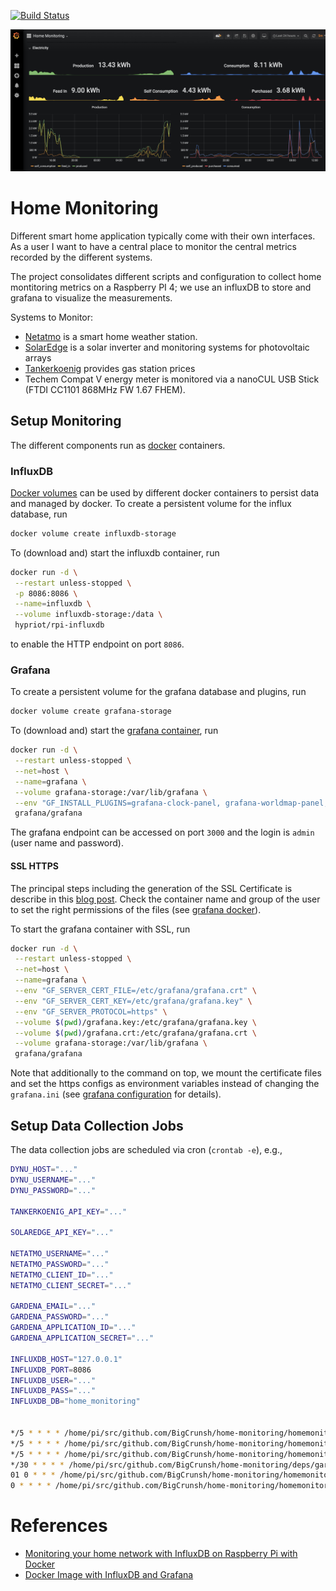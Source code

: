 [![Build Status](https://travis-ci.com/BigCrunsh/home-monitoring.svg?branch=master)](https://travis-ci.com/BigCrunsh/home-monitoring)

![Example Dashboard](static/grafana.png)

# Home Monitoring
Different smart home application typically come with their own interfaces. As a user I want to have a central place to monitor the central metrics recorded by the different systems.

The project consolidates different scripts and configuration to collect home
montitoring metrics on a Raspberry PI 4; we use an influxDB to store and grafana to visualize the measurements.

Systems to Monitor:
- [Netatmo](https://www.netatmo.com/en-eu) is a smart home weather station.
- [SolarEdge](https://www.solaredge.com/) is a solar
	inverter and monitoring systems for photovoltaic arrays
- [Tankerkoenig](https://creativecommons.tankerkoenig.de/) provides gas station prices
- Techem Compat V energy meter is monitored via a nanoCUL USB Stick (FTDI CC1101 868MHz FW 1.67 FHEM).

## Setup Monitoring
The different components run as [docker](https://www.docker.com/) containers.

### InfluxDB
[Docker volumes](https://docs.docker.com/storage/volumes/) can be used by different docker containers to persist data and managed by docker. To create a persistent volume for the influx database, run
```bash
docker volume create influxdb-storage
```
To (download and) start the influxdb container, run
```bash
docker run -d \
 --restart unless-stopped \
 -p 8086:8086 \
 --name=influxdb \
 --volume influxdb-storage:/data \
 hypriot/rpi-influxdb
```
to enable the HTTP endpoint on port `8086`.

### Grafana
To create a persistent volume for the grafana database and plugins, run
```bash
docker volume create grafana-storage
```

To (download and) start the [grafana container](https://grafana.com/grafana/download?platform=docker), run
```bash
docker run -d \
 --restart unless-stopped \
 --net=host \
 --name=grafana \
 --volume grafana-storage:/var/lib/grafana \
 --env "GF_INSTALL_PLUGINS=grafana-clock-panel, grafana-worldmap-panel, pierosavi-imageit-panel" \
 grafana/grafana
```
The grafana endpoint can be accessed on port `3000` and the login is `admin` (user name and password).

#### SSL HTTPS
The principal steps including the generation of the SSL Certificate is describe in this [blog post](https://www.turbogeek.co.uk/grafana-how-to-configure-ssl-https-in-grafana/). Check the container name and group of the user to set the right permissions of the files (see [grafana docker](https://grafana.com/docs/grafana/latest/installation/docker/)).

To start the grafana container with SSL, run
```bash
docker run -d \
 --restart unless-stopped \
 --net=host \
 --name=grafana \
 --env "GF_SERVER_CERT_FILE=/etc/grafana/grafana.crt" \
 --env "GF_SERVER_CERT_KEY=/etc/grafana/grafana.key" \
 --env "GF_SERVER_PROTOCOL=https" \
 --volume $(pwd)/grafana.key:/etc/grafana/grafana.key \
 --volume $(pwd)/grafana.crt:/etc/grafana/grafana.crt \
 --volume grafana-storage:/var/lib/grafana \
 grafana/grafana
```
Note that additionally to the command on top, we mount the certificate files and set the https configs as environment variables instead of changing the `grafana.ini`  (see [grafana configuration](https://grafana.com/docs/grafana/latest/administration/configuration/) for details).

## Setup Data Collection Jobs
The data collection jobs are scheduled via cron (`crontab -e`), e.g.,
```bash
DYNU_HOST="..."
DYNU_USERNAME="..."
DYNU_PASSWORD="..."

TANKERKOENIG_API_KEY="..."

SOLAREDGE_API_KEY="..."

NETATMO_USERNAME="..."
NETATMO_PASSWORD="..."
NETATMO_CLIENT_ID="..."
NETATMO_CLIENT_SECRET="..."

GARDENA_EMAIL="..."
GARDENA_PASSWORD="..."
GARDENA_APPLICATION_ID="..."
GARDENA_APPLICATION_SECRET="..."

INFLUXDB_HOST="127.0.0.1"
INFLUXDB_PORT=8086
INFLUXDB_USER="..."
INFLUXDB_PASS="..."
INFLUXDB_DB="home_monitoring"


*/5 * * * * /home/pi/src/github.com/BigCrunsh/home-monitoring/homemonitoring/collect_data_tankerkoenig.py > /home/pi/logs/collect_data_tankerkoenig.log 2>&1
*/5 * * * * /home/pi/src/github.com/BigCrunsh/home-monitoring/homemonitoring/collect_data_netatmo.py > /home/pi/logs/collect_data_netatmo.log 2>&1
*/5 * * * * /home/pi/src/github.com/BigCrunsh/home-monitoring/homemonitoring/collect_data_solaredge.py > /home/pi/logs/collect_data_solaredge.log 2>&1
*/30 * * * * /home/pi/src/github.com/BigCrunsh/home-monitoring/deps/gardena/bin/start-gardena-screen.sh > /home/pi/logs/collect_data_gardena.log 2>&1
01 0 * * * /home/pi/src/github.com/BigCrunsh/home-monitoring/homemonitoring/collect_data_techem.py > /home/pi/logs/collect_data_techem.log 2>&1
0 * * * * /home/pi/src/github.com/BigCrunsh/home-monitoring/homemonitoring/update_dns.py > /home/pi/logs/update_dns.log 2>&1
```


# References
- [Monitoring your home network with InfluxDB on Raspberry Pi with Docker](https://mostlyoperational.com/posts/2017-12-28_monitoring-your-home-network-with-influxdb-on-raspberry-pi-with-docker/)
- [Docker Image with InfluxDB and Grafana](https://hub.docker.com/r/philhawthorne/docker-influxdb-grafana/)
